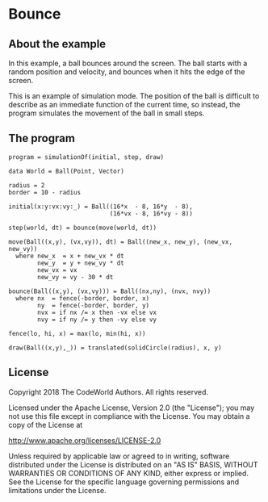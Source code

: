 Bounce
======

About the example
-----------------

In this example, a ball bounces around the screen.  The ball starts with
a random position and velocity, and bounces when it hits the edge of the
screen.

This is an example of simulation mode.  The position of the ball is
difficult to describe as an immediate function of the current time, so
instead, the program simulates the movement of the ball in small steps.

The program
-----------

    program = simulationOf(initial, step, draw)

    data World = Ball(Point, Vector)

    radius = 2
    border = 10 - radius

    initial(x:y:vx:vy:_) = Ball((16*x  - 8, 16*y  - 8),
                                (16*vx - 8, 16*vy - 8))

    step(world, dt) = bounce(move(world, dt))

    move(Ball((x,y), (vx,vy)), dt) = Ball((new_x, new_y), (new_vx, new_vy))
      where new_x  = x + new_vx * dt
            new_y  = y + new_vy * dt
            new_vx = vx
            new_vy = vy - 30 * dt

    bounce(Ball((x,y), (vx,vy))) = Ball((nx,ny), (nvx, nvy))
      where nx  = fence(-border, border, x)
            ny  = fence(-border, border, y)
            nvx = if nx /= x then -vx else vx
            nvy = if ny /= y then -vy else vy

    fence(lo, hi, x) = max(lo, min(hi, x))

    draw(Ball((x,y),_)) = translated(solidCircle(radius), x, y)

License
-------

Copyright 2018 The CodeWorld Authors. All rights reserved.

Licensed under the Apache License, Version 2.0 (the "License");
you may not use this file except in compliance with the License.
You may obtain a copy of the License at

  http://www.apache.org/licenses/LICENSE-2.0

Unless required by applicable law or agreed to in writing, software
distributed under the License is distributed on an "AS IS" BASIS,
WITHOUT WARRANTIES OR CONDITIONS OF ANY KIND, either express or implied.
See the License for the specific language governing permissions and
limitations under the License.
